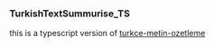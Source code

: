 ### TurkishTextSummurise_TS

this is a typescript version of  [turkce-metin-ozetleme](https://github.com/teaddict/turkce-metin-ozetleme)
